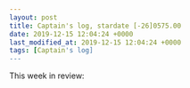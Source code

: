 ```yaml
---
layout: post
title: Captain's log, stardate [-26]0575.00
date: 2019-12-15 12:04:24 +0000
last_modified_at: 2019-12-15 12:04:24 +0000
tags: [Captain's log]
---
```


This week in review:

<!-- more -->
